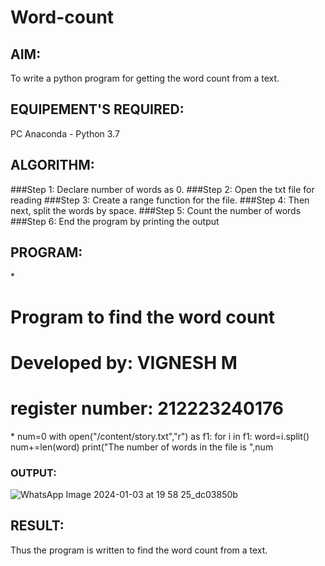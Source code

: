 # Word-count
## AIM:
To write a python program for getting the word count from a text.
## EQUIPEMENT'S REQUIRED: 
PC
Anaconda - Python 3.7
## ALGORITHM: 
###Step 1:
Declare number of words as 0.
###Step 2:
Open the txt file for reading
###Step 3:
Create a range function for the file.
###Step 4:
Then next, split the words by space.
###Step 5:
Count the number of words
###Step 6:
End the program by printing the output

## PROGRAM:
\*
# Program to find the word count
# Developed by: VIGNESH M
# register number: 212223240176
\*
num=0
with open("/content/story.txt","r") as f1:
for i in f1:
word=i.split()
num+=len(word)
print("The number of words in the file is ",num
### OUTPUT:
![WhatsApp Image 2024-01-03 at 19 58 25_dc03850b](https://github.com/vigneshvickyu/Word-count/assets/151948835/95640483-7d14-43f7-a818-32c4dc2b8efc)


## RESULT:
Thus the program is written to find the word count from a text.

